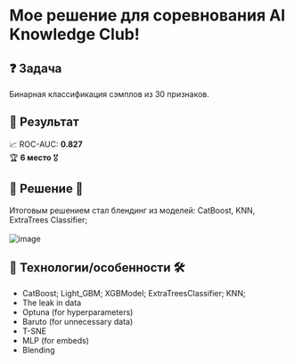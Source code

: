 # Мое решение для соревнования AI Knowledge Club!
## ❓ Задача
Бинарная классификация сэмплов из 30 признаков. </br>
## :tada: Результат
📈 ROC-AUC: **0.827**</br>
:trophy: **6 место** 🎖️</br>
## :memo: Решение 🤖
Итоговым решением стал блендинг из моделей: CatBoost, KNN, ExtraTrees Classifier;</br></br>
![image](https://github.com/MALINAYAGODA/IThack_2023/assets/86769332/34b4d505-4ae2-46b0-91c8-8b5abc4fb5b7)
## :memo: Технологии/особенности 🛠️
- CatBoost; Light_GBM; XGBModel; ExtraTreesClassifier; KNN;
- The leak in data
- Optuna (for hyperparameters)
- Baruto (for unnecessary data)
- T-SNE
- MLP (for embeds)
- Blending

